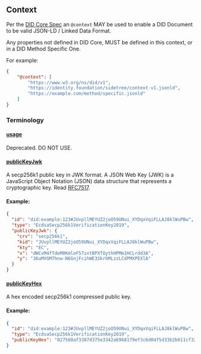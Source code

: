 ## Context

Per the [DID Core Spec](https://github.com/w3c/did-core) an `@context` MAY be used to enable a DID Document to be valid JSON-LD / Linked Data Format.

Any properties not defined in DID Core, MUST be defined in this context, or in a DID Method Specific One.

For example: 

```json
{
    "@context": [
        "https://www.w3.org/ns/did/v1", 
        "https://identity.foundation/sidetree/context-v1.jsonld",
        "https://example.com/method/specific.jsonld"
    ]
}
```


### Terminology

<h4 id="usage"><a href="#usage">usage</a></h4>

Deprecated. DO NOT USE.

<h4 id="publicKeyJwk"><a href="#publicKeyJwk">publicKeyJwk</a></h4>

A secp256k1 public key in JWK format. A JSON Web Key (JWK) is a JavaScript Object Notation (JSON) data structure that represents a cryptographic key. Read [RFC7517](https://tools.ietf.org/html/rfc7517).

#### Example:

```json
{
  "id": "did:example:123#JUvpllMEYUZ2joO59UNui_XYDqxVqiFLLAJ8klWuPBw",
  "type": "EcdsaSecp256k1VerificationKey2019",
  "publicKeyJwk": {
    "crv": "secp256k1",
    "kid": "JUvpllMEYUZ2joO59UNui_XYDqxVqiFLLAJ8klWuPBw",
    "kty": "EC",
    "x": "dWCvM4fTdeM0KmloF57zxtBPXTOythHPMm1HCLrdd3A",
    "y": "36uMVGM7hnw-N6GnjFcihWE3SkrhMLzzLCdPMXPEXlA"
  }
}
```

<h4 id="publicKeyHex"><a href="#publicKeyHex">publicKeyHex</a></h4>

A hex encoded secp256k1 compressed public key.

#### Example:

```json
{
  "id": "did:example:123#JUvpllMEYUZ2joO59UNui_XYDqxVqiFLLAJ8klWuPBw",
  "type": "EcdsaSecp256k1VerificationKey2019",
  "publicKeyHex": "027560af3387d375e3342a6968179ef3c6d04f5d33b2b611cf326d4708badd7770"
}
```
